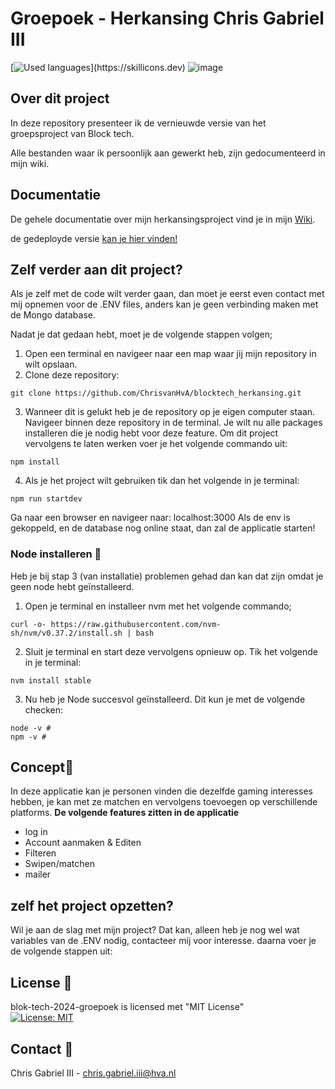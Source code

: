 # Groepoek - Herkansing Chris Gabriel III
[![Used languages](https://skillicons.dev/icons?i=js,html,css,express,mongodb,npm,)](https://skillicons.dev)
![image](https://github.com/ChrisvanHvA/blocktech_herkansing/assets/90341211/43f1c2d6-02bc-4a3c-88be-621d562b26cc)

## Over dit project
In deze repository presenteer ik de vernieuwde versie van het groepsproject van Block tech.

Alle bestanden waar ik persoonlijk aan gewerkt heb, zijn  gedocumenteerd in mijn wiki.
## Documentatie
De gehele documentatie over mijn herkansingsproject vind je in mijn [Wiki](https://github.com/ChrisvanHvA/blocktech_herkansing/wiki). 

de gedeployde versie [kan je hier vinden!](https://blocktechherkansing-production-dbef.up.railway.app/login)

## Zelf verder aan dit project?
Als je zelf met de code wilt verder gaan, dan moet je eerst even contact met mij opnemen voor de .ENV files, anders kan je geen verbinding maken met de Mongo database.

Nadat je dat gedaan hebt, moet je de volgende stappen volgen;

1. Open een terminal en navigeer naar een map waar jij mijn repository in wilt opslaan.
2. Clone deze repository:
```
git clone https://github.com/ChrisvanHvA/blocktech_herkansing.git
```
3. Wanneer dit is gelukt heb je de repository op je eigen computer staan. Navigeer binnen deze repository in de terminal. Je wilt nu alle packages installeren die je nodig hebt voor deze feature. Om dit project vervolgens te laten werken voer je het volgende commando uit:
```
npm install
```
4. Als je het project wilt gebruiken tik dan het volgende in je terminal:
```
npm run startdev
```
Ga naar een browser en navigeer naar: localhost:3000
Als de env is gekoppeld, en de database nog online staat, dan zal de applicatie starten!

### Node installeren 🔨  
Heb je bij stap 3 (van installatie) problemen gehad dan kan dat zijn omdat je geen node hebt geïnstalleerd.

1. Open je terminal en installeer nvm met het volgende commando;
```
curl -o- https://raw.githubusercontent.com/nvm-sh/nvm/v0.37.2/install.sh | bash
```
2. Sluit je terminal en start deze vervolgens opnieuw op. Tik het volgende in je terminal:
```
nvm install stable
```
3. Nu heb je Node succesvol geïnstalleerd. Dit kun je met de volgende checken:
```
node -v # 
npm -v # 
```


## Concept🔮
In deze applicatie kan je personen vinden die dezelfde gaming interesses hebben, 
je kan met ze matchen en vervolgens toevoegen op verschillende platforms.
**De volgende features zitten in de applicatie**
* log in
* Account aanmaken & Editen
* Filteren
* Swipen/matchen
* mailer


## zelf het project opzetten?
Wil je aan de slag met mijn project? Dat kan, alleen heb je nog wel wat variables van de .ENV nodig, contacteer mij voor interesse.
daarna voer je de volgende stappen uit:




## License 📑
blok-tech-2024-groepoek is licensed met "MIT License" <br>
[![License: MIT](https://img.shields.io/badge/License-MIT-yellow.svg)](https://opensource.org/licenses/MIT)

## Contact 👥
Chris Gabriel III - chris.gabriel.iii@hva.nl

